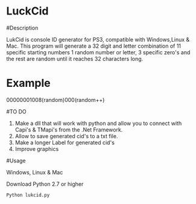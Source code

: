 # LuckCid

#Description

LukCid is console ID generator for PS3, compatible with Windows,Linux & Mac. This program will generate a 32 digit and letter combination of 11 specific starting numbers 1 random number or letter, 3 specific zero's and the rest are random until it reaches 32 characters long. 

# Example
00000001008(random)000(random++) 

#TO DO 

1. Make a dll that will work with python and allow you to connect with Capi's & TMapi's from the .Net Framework.
2. Allow to save generated cid's to a txt file. 
3. Make a longer Label for generated cid's 
4. Improve graphics  


#Usage 

Windows, Linux & Mac    

 Download Python 2.7 or higher

 `Python lukcid.py`



